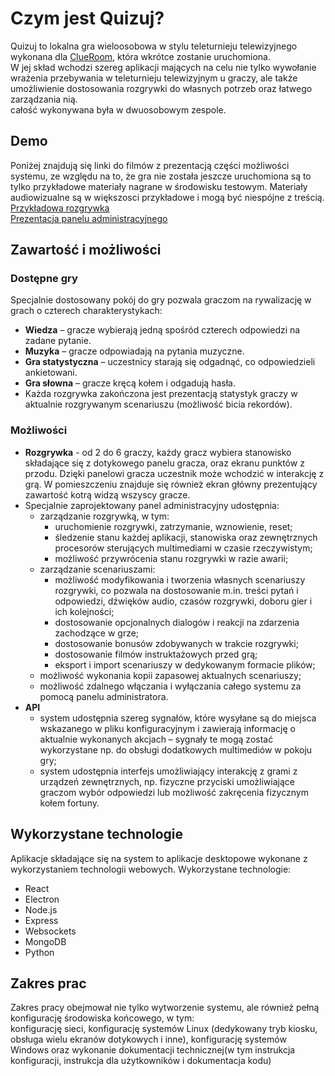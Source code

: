 # Czym jest Quizuj?
Quizuj to lokalna gra wieloosobowa w stylu teleturnieju telewizyjnego wykonana dla [ClueRoom](https://clueroom.pl), która wkrótce zostanie uruchomiona.  
W jej skład wchodzi szereg aplikacji mających na celu nie tylko wywołanie wrażenia przebywania w teleturnieju telewizyjnym u graczy, ale także umożliwienie dostosowania rozgrywki do własnych potrzeb oraz łatwego zarządzania nią.<br>
całość wykonywana była w dwuosobowym zespole.

## Demo
Poniżej znajdują się linki do filmów z prezentacją części możliwości systemu, ze względu na to, że gra nie została jeszcze uruchomiona są to tylko przykładowe materiały nagrane w środowisku testowym. Materiały audiowizualne są w większosci przykładowe i mogą być niespójne z treścią.
[Przykładowa rozgrywka](https://drive.google.com/file/d/1PuAiMXAukl8R1tOKSpCVBrLW_-XguNG0/view?usp=sharing)<br>
[Prezentacja panelu administracyjnego](https://drive.google.com/file/d/1rx1je96pVc3pkTb6nU1PKGjGBas5di4z/view?usp=sharing)


## Zawartość i możliwości

### Dostępne gry
Specjalnie dostosowany pokój do gry pozwala graczom na rywalizację w grach o czterech charakterystykach:
- **Wiedza** – gracze wybierają jedną spośród czterech odpowiedzi na zadane pytanie.
- **Muzyka** – gracze odpowiadają na pytania muzyczne.
- **Gra statystyczna** – uczestnicy starają się odgadnąć, co odpowiedzieli ankietowani.
- **Gra słowna** – gracze kręcą kołem i odgadują hasła.
- Każda rozgrywka zakończona jest prezentacją statystyk graczy w aktualnie rozgrywanym scenariuszu (możliwość bicia rekordów).

### Możliwości
- **Rozgrywka** - od 2 do 6 graczy, każdy gracz wybiera stanowisko składające się z dotykowego panelu gracza, oraz ekranu punktów z przodu. Dzięki panelowi gracza uczestnik może wchodzić w interakcję z grą. W pomieszczeniu znajduje się również ekran główny prezentujący zawartość kotrą widzą wszyscy gracze.
- Specjalnie zaprojektowany panel administracyjny udostępnia:
    * zarządzanie rozgrywką, w tym:
        + uruchomienie rozgrywki, zatrzymanie, wznowienie, reset;
        + śledzenie stanu każdej aplikacji, stanowiska oraz zewnętrznych procesorów sterujących multimediami w czasie rzeczywistym;
        + możliwość przywrócenia stanu rozgrywki w razie awarii;
    * zarządzanie scenariuszami:
        + możliwość modyfikowania i tworzenia własnych scenariuszy rozgrywki, co pozwala na dostosowanie m.in. treści pytań i odpowiedzi, dźwięków audio, czasów rozgrywki, doboru gier i ich kolejności;
        + dostosowanie opcjonalnych dialogów i reakcji na zdarzenia zachodzące w grze;
        + dostosowanie bonusów zdobywanych w trakcie rozgrywki;
        + dostosowanie filmów instruktażowych przed grą;
        + eksport i import scenariuszy w dedykowanym formacie plików;
    * możliwość wykonania kopii zapasowej aktualnych scenariuszy;
    * możliwość zdalnego włączania i wyłączania całego systemu za pomocą panelu administratora.
- **API**
    * system udostępnia szereg sygnałów, które wysyłane są do miejsca wskazanego w pliku konfiguracyjnym i zawierają informację o aktualnie wykonanych akcjach – sygnały te mogą zostać wykorzystane np. do obsługi dodatkowych multimediów w pokoju gry;
    * system udostępnia interfejs umożliwiający interakcję z grami z urządzeń zewnętrznych, np. fizyczne przyciski umożliwiające graczom wybór odpowiedzi lub możliwość zakręcenia fizycznym kołem fortuny.

## Wykorzystane technologie
Aplikacje składające się na system to aplikacje desktopowe wykonane z wykorzystaniem technologii webowych.
Wykorzystane technologie:
 - React
 - Electron
 - Node.js
 - Express
 - Websockets
 - MongoDB
 - Python

## Zakres prac
Zakres pracy obejmował nie tylko wytworzenie systemu, ale również pełną konfigurację środowiska końcowego, w tym:<br>
konfigurację sieci, konfigurację systemów Linux (dedykowany tryb kiosku, obsługa wielu ekranów dotykowych i inne), konfigurację systemów Windows oraz wykonanie dokumentacji technicznej(w tym instrukcja konfiguracji, instrukcja dla użytkowników i dokumentacja kodu)
